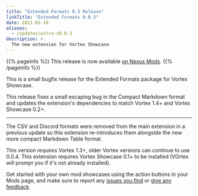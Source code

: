 ```yaml
---
title: "Extended Formats 0.3 Release"
linkTitle: "Extended Formats 0.0.3"
date: 2021-02-18
aliases:
  - /updates/extra-v0.0.3
description: >
  The new extension for Vortex Showcase
---
```


{{% pageinfo %}}
This release is now available [on Nexus Mods](https://www.nexusmods.com/site/mods/182?tab=files).
{{% /pageinfo %}}

This is a small bugfix release for the Extended Formats package for Vortex Showcase. 

This release fixes a small escaping bug in the Compact Markdown format and updates the extension's dependencies to match Vortex 1.4+ and Vortex Showcase 0.2+.

---

The CSV and Discord formats were removed from the main extension in a previous update so this extension re-introduces them alongside the new more compact Markdown Table format.

This version *requires* Vortex 1.3+, older Vortex versions can continue to use 0.0.4. This extension requires Vortex Showcase 0.1+ to be installed (VOrtex will prompt you if it's not already installed). 

Get started with your own mod showcases using the action buttons in your Mods page, and make sure to report any [issues you find](https://github.com/agc93/vortex-showcase) or [give any feedback](https://www.nexusmods.com/site/mods/182?tab=posts).